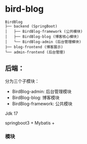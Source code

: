 # bird-blog

```
BirdBlog
├── backend (SpringBoot)
│   ├── BirdBlog-framework (公共模块)
│   ├── BirdBlog-blog (博客核心模块)
│   └── BirdBlog-admin (后台管理模块)
├── blog-frontend (博客展示)
└── admin-frontend (后台管理)
```



## 后端：

分为三个子模块：

- BirdBlog-admin: 后台管理模块
- BirdBlog-blog: 博客模块
- BirdBlog-framework: 公共模块



Jdk 17

springboot3 + Mybatis + 



### 模块

